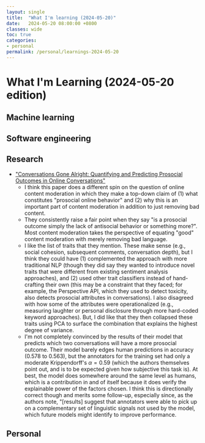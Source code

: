 ```yaml
---
layout: single
title:  "What I'm learning (2024-05-20)"
date:   2024-05-20 08:00:00 +0800
classes: wide
toc: true
categories:
- personal
permalink: /personal/learnings-2024-05-20
---
```

# What I'm Learning (2024-05-20 edition)

## Machine learning

## Software engineering

## Research
- ["Conversations Gone Alright: Quantifying and Predicting Prosocial Outcomes in Online Conversations"](https://dl.acm.org/doi/abs/10.1145/3442381.3450122)
    - I think this paper does a different spin on the question of online content moderation in which they make a top-down claim of (1) what constitutes "prosocial online behavior" and (2) why this is an important part of content moderation in addition to just removing bad content.
    - They consistently raise a fair point when they say "is a prosocial outcome simply the lack of antisocial behavior or something more?". Most content moderation takes the perspective of equating "good" content moderation with merely removing bad language.
    - I like the list of traits that they mention. These make sense (e.g., social cohesion, subsequent comments, conversation depth), but I think they could have (1) complemented the approach with more traditional NLP (though they did say they wanted to introduce novel traits that were different from existing sentiment analysis approaches), and (2) used other trait classifiers instead of hand-crafting their own (this may be a constraint that they faced; for example, the Perspective API, which they used to detect toxicity, also detects prosocial attributes in conversations). I also disagreed with how some of the attributes were operationalized (e.g., measuring laughter or personal disclosure through more hard-coded keyword approaches). But, I did like that they then collapsed these traits using PCA to surface the combination that explains the highest degree of variance.
    - I'm not completely convinced by the results of their model that predicts which two conversations will have a more prosocial outcome. Their model barely edges human predictions in accuracy (0.578 to 0.563), but the annotators for the training set had only a moderate Krippendorff's $\alpha=0.59$ (which the authors themselves point out, and is to be expected given how subjective this task is). At best, the model does somewhere around the same level as humans, which is a contribution in and of itself because it does verify the explainable power of the factors chosen. I think this is directionally correct though and merits some follow-up, especially since, as the authors note, "[results] suggest that annotators were able to pick up on a complementary set of linguistic signals not used by the model, which future models might identify to improve performance.

## Personal
